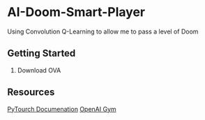 # AI-Doom-Smart-Player
Using Convolution Q-Learning to allow me to pass a level of Doom

## Getting Started
1. Download OVA

## Resources
[PyTourch Documenation](https://pytorch.org/docs/master/)
[OpenAI Gym](https://gym.openai.com/envs/#classic_control)
